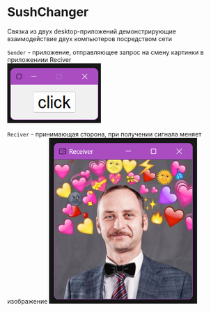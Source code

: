 # SushChanger
Связка из двух desktop-приложений демонстрирующие взаимодействие двух компьютеров посредством сети

`Sender` - приложение, отправляющее запрос на смену картинки в приложениии Reciver<br>
![Alt text](img/scr/sender.png)

`Reciver` - принимающая сторона, при получении сигнала меняет изображение
![Alt text](img/scr/receiver.png)

